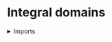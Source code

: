 #  Integral domains

<details><summary>Imports</summary>
```agda
module commutative-algebra.integral-domains where

open import commutative-algebra.commutative-rings

open import foundation.dependent-pair-types
open import foundation.injective-maps
open import foundation.sets
open import foundation.universe-levels

open import group-theory.abelian-groups

open import ring-theory.rings
```
</details>

## Idea

An integral domain is a commutative ring `R` such that the product of any two nonzero elements in `R` is nonzero. Equivalently, a commutative ring `R` is an integral domain if and only if multiplication by any nonzero element `a` satisfies the cancellation property: `ax = ay ⇒ x = y`.

## Definition

### The cancellation property for a commutative ring

```agda
cancellation-property-Commutative-Ring :
  {l : Level} (R : Commutative-Ring l) → UU l
cancellation-property-Commutative-Ring R =
  (x : type-Commutative-Ring R) → is-nonzero-Commutative-Ring R x →
  is-injective (mul-Commutative-Ring R x)
```

### Integral domains

```agda
Integral-Domain : (l : Level) → UU (lsuc l)
Integral-Domain l =
  Σ (Commutative-Ring l) cancellation-property-Commutative-Ring

module _
  {l : Level} (R : Integral-Domain l)
  where

  commutative-ring-Integral-Domain : Commutative-Ring l
  commutative-ring-Integral-Domain = pr1 R

  ring-Integral-Domain : Ring l
  ring-Integral-Domain = ring-Commutative-Ring commutative-ring-Integral-Domain

  set-Integral-Domain : Set l
  set-Integral-Domain = set-Ring ring-Integral-Domain

  type-Integral-Domain : UU l
  type-Integral-Domain = type-Ring ring-Integral-Domain

  is-set-type-Integral-Domain : is-set type-Integral-Domain
  is-set-type-Integral-Domain = is-set-type-Ring ring-Integral-Domain

  add-Integral-Domain : (x y : type-Integral-Domain) → type-Integral-Domain
  add-Integral-Domain = add-Ring ring-Integral-Domain

  zero-Integral-Domain : type-Integral-Domain
  zero-Integral-Domain = zero-Ring ring-Integral-Domain

  neg-Integral-Domain : type-Integral-Domain → type-Integral-Domain
  neg-Integral-Domain = neg-Ring ring-Integral-Domain

  mul-Integral-Domain : (x y : type-Integral-Domain) → type-Integral-Domain
  mul-Integral-Domain = mul-Ring ring-Integral-Domain

  one-Integral-Domain : type-Integral-Domain
  one-Integral-Domain = one-Ring ring-Integral-Domain
```
